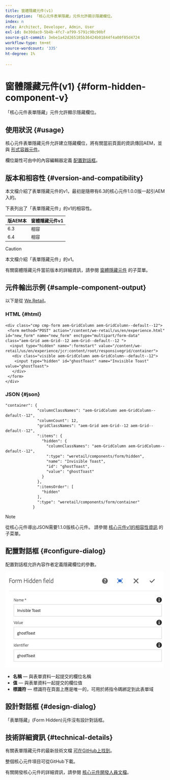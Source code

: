 ```yaml
---
title: 窗體隱藏元件(v1)
description: 「核心元件表單隱藏」元件允許顯示隱藏欄位。
index: n
role: Architect, Developer, Admin, User
exl-id: 8e30dac0-5b4b-4fc7-af99-5791c98c90bf
source-git-commit: 3ebe1a42d265185b36424b01844f4a00f05d4724
workflow-type: tm+mt
source-wordcount: '335'
ht-degree: 1%

---
```


# 窗體隱藏元件(v1) {#form-hidden-component-v}

「核心元件表單隱藏」元件允許顯示隱藏欄位。

## 使用狀況 {#usage}

核心元件表單隱藏元件允許建立隱藏欄位，將有關當前頁面的資訊傳回AEM，並與 [形式容器元件](form-container-v1.md)。

欄位屬性可由中的內容編輯器定義 [配置對話框](#configure-dialog)。

## 版本和相容性 {#version-and-compatibility}

本文檔介紹了表單隱藏元件的v1，最初是隨帶有6.3的核心元件1.0.0版一起引AEM入的。

下表列出了「表單隱藏元件」的v1的相容性。

| 版AEM本 | 窗體隱藏元件v1 |
|--- |--- |
| 6.3 | 相容 |
| 6.4 | 相容 |

>[!CAUTION]
>
>本文檔介紹「表單隱藏元件」的v1。
>
>有關窗體隱藏元件當前版本的詳細資訊，請參閱 [窗體隱藏元件](/help/components/forms/form-hidden.md) 的子菜單。

## 元件輸出示例 {#sample-component-output}

以下是從 [We.Retail](https://helpx.adobe.com/experience-manager/6-4/sites/developing/using/we-retail.html)。

### HTML {#html}

```
<div class="cmp cmp-form aem-GridColumn aem-GridColumn--default--12">
 <form method="POST" action="/content/we-retail/us/en/experience.html" id="new_form" name="new_form" enctype="multipart/form-data" class="aem-Grid aem-Grid--12 aem-Grid--default--12 ">
  <input type="hidden" name=":formstart" value="/content/we-retail/us/en/experience/jcr:content/root/responsivegrid/container">
   <div class="visible aem-GridColumn aem-GridColumn--default--12">
    <input type="hidden" id="ghostToast" name="Invisible Toast" value="ghostToast">
   </div>
 </form>
</div>
```

### JSON {#json}

```
"container": {
              "columnClassNames": "aem-GridColumn aem-GridColumn--default--12",
              "columnCount": 12,
              "gridClassNames": "aem-Grid aem-Grid--12 aem-Grid--default--12",
              ":items": {
                "hidden": {
                  "columnClassNames": "aem-GridColumn aem-GridColumn--default--12",
                  ":type": "weretail/components/form/hidden",
                  "name": "Invisible Toast",
                  "id": "ghostToast",
                  "value": "ghostToast"
                }
              },
              ":itemsOrder": [
                "hidden"
              ],
              ":type": "weretail/components/form/container"
            }
```

>[!NOTE]
>
>從核心元件導出JSON需要1.1.0版核心元件。 請參閱 [核心元件v1的相容性資訊](/help/versions.md#release-history-and-compatibility) 的子菜單。

## 配置對話框 {#configure-dialog}

配置對話框允許內容作者定義隱藏欄位的參數。

![](/help/assets/chlimage_1-26.png)

* **名稱**  — 與表單資料一起提交的欄位名稱
* **值**  — 與表單資料一起提交的欄位值
* **標識符**  — 標識符在頁面上應是唯一的，可用於將指令碼綁定到此表單域

## 設計對話框 {#design-dialog}

「表單隱藏」(Form Hidden)元件沒有設計對話框。

## 技術詳細資訊 {#technical-details}

有關表單隱藏元件的最新技術文檔 [可在GitHub上找到](https://github.com/adobe/aem-core-wcm-components/tree/master/content/src/content/jcr_root/apps/core/wcm/components/form/hidden/v1/hidden)。

整個核心元件項目可從GitHub下載。

有關開發核心元件的詳細資訊，請參閱 [核心元件開發人員文檔](/help/developing/overview.md)。
